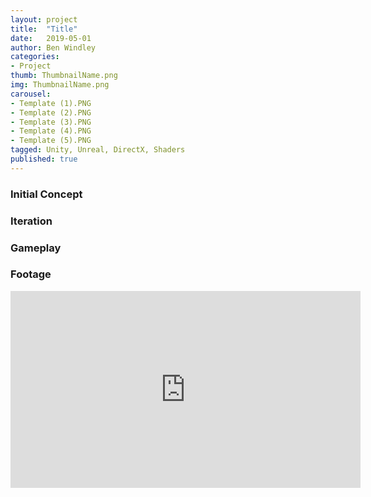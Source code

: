```yaml
---
layout: project
title:  "Title"
date:   2019-05-01
author: Ben Windley
categories:
- Project
thumb: ThumbnailName.png
img: ThumbnailName.png
carousel:
- Template (1).PNG
- Template (2).PNG
- Template (3).PNG
- Template (4).PNG
- Template (5).PNG
tagged: Unity, Unreal, DirectX, Shaders
published: true
---
```


### Initial Concept



### Iteration



### Gameplay



### Footage

<p style="text-align: center">
<iframe width="560" height="315" src="https://www.youtube.com/embed/ew7uesuGA7E?rel=0&amp;showinfo=0" frameborder="0" allow="autoplay; encrypted-media" allowfullscreen></iframe>
</p>